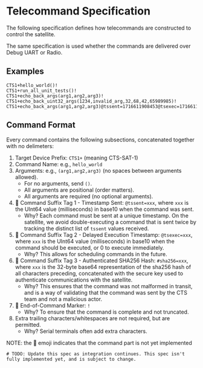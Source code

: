 # Telecommand Specification

The following specification defines how telecommands are constructed to control the satellite.

The same specification is used whether the commands are delivered over Debug UART or Radio.

## Examples

```
CTS1+hello_world()!
CTS1+run_all_unit_tests()!
CTS1+echo_back_args(arg1,arg2,arg3)!
CTS1+echo_back_uint32_args(1234,invalid_arg,32,68,42,65989985)!
CTS1+echo_back_args(arg1,arg2,arg3)@tssent=1716611908453@tsexec=1716611999999#sha256=XXxxxXXXxx+xx/xx===!
```

## Command Format

Every command contains the following subsections, concatenated together with no delimeters:

1. Target Device Prefix: `CTS1+` (meaning CTS-SAT-1)
2. Command Name: e.g., `hello_world`
3. Arguments: e.g., `(arg1,arg2,arg3)` (no spaces between arguments allowed).
    * For no arguments, send `()`.
    * All arguments are positional (order matters).
    * All arguments are required (no optional arguments).
4. 🚧 Command Suffix Tag 1 - Timestamp Sent: `@tssent=xxx`, where `xxx` is the UInt64 value (milliseconds) in base10 when the command was sent.
    * Why? Each command must be sent at a unique timestamp. On the satellite, we avoid double-executing a command that is sent twice by tracking the distinct list of `tssent` values received.
5. 🚧 Command Suffix Tag 2 - Delayed Execution Timestamp: `@tsexec=xxx`, where `xxx` is the UInt64 value (milliseconds) in base10 when the command should be executed, or 0 to execute immediately.
    * Why? This allows for scheduling commands in the future.
5. 🚧 Command Suffix Tag 3 - Authenticated SHA256 Hash: `#sha256=xxx`, where `xxx` is the 32-byte base64 representation of the sha256 hash of all characters preceding, concatenated with the secure key used to authenticate communications with the satellite.
    * Why? This ensures that the command was not malformed in transit, and is a way of validating that the command was sent by the CTS team and not a malicious actor.
6. 🚧 End-of-Command Marker: `!`
    * Why? To ensure that the command is complete and not truncated.
7. Extra trailing characters/whitespaces are not required, but are permitted.
    * Why? Serial terminals often add extra characters.

NOTE: the 🚧 emoji indicates that the command part is not yet implemented


```
# TODO: Update this spec as integration continues. This spec isn't fully implemented yet, and is subject to change.
```

